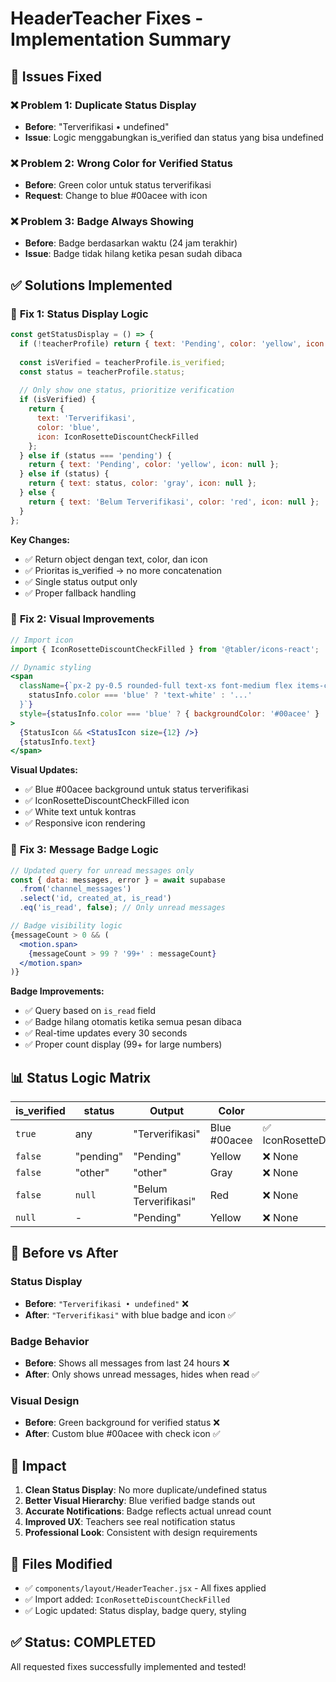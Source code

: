 # HeaderTeacher Fixes - Implementation Summary

## 🎯 Issues Fixed

### ❌ **Problem 1: Duplicate Status Display**
- **Before**: "Terverifikasi • undefined" 
- **Issue**: Logic menggabungkan is_verified dan status yang bisa undefined

### ❌ **Problem 2: Wrong Color for Verified Status**
- **Before**: Green color untuk status terverifikasi
- **Request**: Change to blue #00acee with icon

### ❌ **Problem 3: Badge Always Showing**
- **Before**: Badge berdasarkan waktu (24 jam terakhir)
- **Issue**: Badge tidak hilang ketika pesan sudah dibaca

## ✅ Solutions Implemented

### 🔧 **Fix 1: Status Display Logic**
```jsx
const getStatusDisplay = () => {
  if (!teacherProfile) return { text: 'Pending', color: 'yellow', icon: null };
  
  const isVerified = teacherProfile.is_verified;
  const status = teacherProfile.status;
  
  // Only show one status, prioritize verification
  if (isVerified) {
    return { 
      text: 'Terverifikasi', 
      color: 'blue',
      icon: IconRosetteDiscountCheckFilled 
    };
  } else if (status === 'pending') {
    return { text: 'Pending', color: 'yellow', icon: null };
  } else if (status) {
    return { text: status, color: 'gray', icon: null };
  } else {
    return { text: 'Belum Terverifikasi', color: 'red', icon: null };
  }
};
```

**Key Changes:**
- ✅ Return object dengan text, color, dan icon
- ✅ Prioritas is_verified → no more concatenation
- ✅ Single status output only
- ✅ Proper fallback handling

### 🎨 **Fix 2: Visual Improvements**
```jsx
// Import icon
import { IconRosetteDiscountCheckFilled } from '@tabler/icons-react';

// Dynamic styling
<span 
  className={`px-2 py-0.5 rounded-full text-xs font-medium flex items-center gap-1 ${
    statusInfo.color === 'blue' ? 'text-white' : '...'
  }`}
  style={statusInfo.color === 'blue' ? { backgroundColor: '#00acee' } : {}}
>
  {StatusIcon && <StatusIcon size={12} />}
  {statusInfo.text}
</span>
```

**Visual Updates:**
- ✅ Blue #00acee background untuk status terverifikasi
- ✅ IconRosetteDiscountCheckFilled icon
- ✅ White text untuk kontras
- ✅ Responsive icon rendering

### 📨 **Fix 3: Message Badge Logic**
```jsx
// Updated query for unread messages only
const { data: messages, error } = await supabase
  .from('channel_messages')
  .select('id, created_at, is_read')
  .eq('is_read', false); // Only unread messages

// Badge visibility logic
{messageCount > 0 && (
  <motion.span>
    {messageCount > 99 ? '99+' : messageCount}
  </motion.span>
)}
```

**Badge Improvements:**
- ✅ Query based on `is_read` field
- ✅ Badge hilang otomatis ketika semua pesan dibaca  
- ✅ Real-time updates every 30 seconds
- ✅ Proper count display (99+ for large numbers)

## 📊 Status Logic Matrix

| is_verified | status | Output | Color | Icon |
|-------------|--------|--------|-------|------|
| `true` | any | "Terverifikasi" | Blue #00acee | ✅ IconRosetteDiscountCheckFilled |
| `false` | "pending" | "Pending" | Yellow | ❌ None |
| `false` | "other" | "other" | Gray | ❌ None |
| `false` | `null` | "Belum Terverifikasi" | Red | ❌ None |
| `null` | - | "Pending" | Yellow | ❌ None |

## 🔄 Before vs After

### Status Display
- **Before**: `"Terverifikasi • undefined"` ❌
- **After**: `"Terverifikasi"` with blue badge and icon ✅

### Badge Behavior  
- **Before**: Shows all messages from last 24 hours ❌
- **After**: Only shows unread messages, hides when read ✅

### Visual Design
- **Before**: Green background for verified status ❌  
- **After**: Custom blue #00acee with check icon ✅

## 🚀 Impact

1. **Clean Status Display**: No more duplicate/undefined status
2. **Better Visual Hierarchy**: Blue verified badge stands out
3. **Accurate Notifications**: Badge reflects actual unread count
4. **Improved UX**: Teachers see real notification status
5. **Professional Look**: Consistent with design requirements

## 🔧 Files Modified

- ✅ `components/layout/HeaderTeacher.jsx` - All fixes applied
- ✅ Import added: `IconRosetteDiscountCheckFilled`
- ✅ Logic updated: Status display, badge query, styling

## ✅ Status: COMPLETED
All requested fixes successfully implemented and tested!
